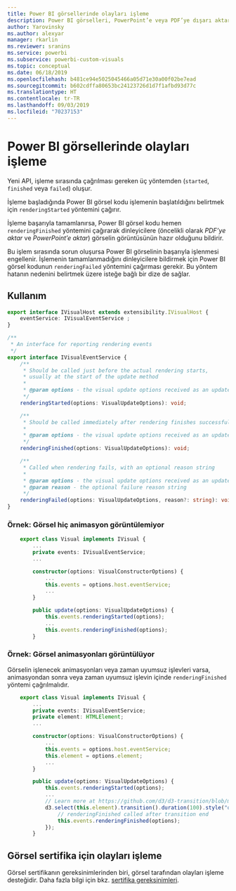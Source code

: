 ```yaml
---
title: Power BI görsellerinde olayları işleme
description: Power BI görselleri, PowerPoint’e veya PDF’ye dışarı aktarmak için hazır olduklarını Power BI’a bildirebilir.
author: Yarovinsky
ms.author: alexyar
manager: rkarlin
ms.reviewer: sranins
ms.service: powerbi
ms.subservice: powerbi-custom-visuals
ms.topic: conceptual
ms.date: 06/18/2019
ms.openlocfilehash: b481ce94e5025045466a05d71e30a00f02be7ead
ms.sourcegitcommit: b602cdffa80653bc24123726d1d7f1afbd93d77c
ms.translationtype: HT
ms.contentlocale: tr-TR
ms.lasthandoff: 09/03/2019
ms.locfileid: "70237153"
---
```

# <a name="render-events-in-power-bi-visuals"></a>Power BI görsellerinde olayları işleme

Yeni API, işleme sırasında çağrılması gereken üç yöntemden (`started`, `finished` veya `failed`) oluşur.

İşleme başladığında Power BI görsel kodu işlemenin başlatıldığını belirtmek için `renderingStarted` yöntemini çağırır.

İşleme başarıyla tamamlanırsa, Power BI görsel kodu hemen `renderingFinished` yöntemini çağırarak dinleyicilere (öncelikli olarak *PDF’ye aktar* ve *PowerPoint’e aktar*) görselin görüntüsünün hazır olduğunu bildirir.

Bu işlem sırasında sorun oluşursa Power BI görselinin başarıyla işlenmesi engellenir. İşlemenin tamamlanmadığını dinleyicilere bildirmek için Power BI görsel kodunun `renderingFailed` yöntemini çağırması gerekir. Bu yöntem hatanın nedenini belirtmek üzere isteğe bağlı bir dize de sağlar.

## <a name="usage"></a>Kullanım

```typescript
export interface IVisualHost extends extensibility.IVisualHost {
    eventService: IVisualEventService ;
}

/**
 * An interface for reporting rendering events
 */
export interface IVisualEventService {
    /**
     * Should be called just before the actual rendering starts, 
     * usually at the start of the update method
     *
     * @param options - the visual update options received as an update parameter
     */
    renderingStarted(options: VisualUpdateOptions): void;

    /**
     * Should be called immediately after rendering finishes successfully
     * 
     * @param options - the visual update options received as an update parameter
     */
    renderingFinished(options: VisualUpdateOptions): void;

    /**
     * Called when rendering fails, with an optional reason string
     * 
     * @param options - the visual update options received as an update parameter
     * @param reason - the optional failure reason string
     */
    renderingFailed(options: VisualUpdateOptions, reason?: string): void;
}
```

### <a name="sample-the-visual-displays-no-animations"></a>Örnek: Görsel hiç animasyon görüntülemiyor

```typescript
    export class Visual implements IVisual {
        ...
        private events: IVisualEventService;
        ...

        constructor(options: VisualConstructorOptions) {
            ...
            this.events = options.host.eventService;
            ...
        }

        public update(options: VisualUpdateOptions) {
            this.events.renderingStarted(options);
            ...
            this.events.renderingFinished(options);
        }
```

### <a name="sample-the-visual-displays-animations"></a>Örnek: Görsel animasyonları görüntülüyor

Görselin işlenecek animasyonları veya zaman uyumsuz işlevleri varsa, animasyondan sonra veya zaman uyumsuz işlevin içinde `renderingFinished` yöntemi çağrılmalıdır.

```typescript
    export class Visual implements IVisual {
        ...
        private events: IVisualEventService;
        private element: HTMLElement;
        ...

        constructor(options: VisualConstructorOptions) {
            ...
            this.events = options.host.eventService;
            this.element = options.element;
            ...
        }

        public update(options: VisualUpdateOptions) {
            this.events.renderingStarted(options);
            ...
            // Learn more at https://github.com/d3/d3-transition/blob/master/README.md#transition_end
            d3.select(this.element).transition().duration(100).style("opacity","0").end().then(() => {
                // renderingFinished called after transition end
                this.events.renderingFinished(options);
            });
        }
```

## <a name="rendering-events-for-visual-certification"></a>Görsel sertifika için olayları işleme

Görsel sertifikanın gereksinimlerinden biri, görsel tarafından olayları işleme desteğidir. Daha fazla bilgi için bkz. [sertifika gereksinimleri](https://docs.microsoft.com/power-bi/power-bi-custom-visuals-certified?#certification-requirements).
